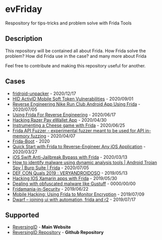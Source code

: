 # evFriday
Respository for tips-tricks and problem solve with Frida Tools 
## Description
This repository will be contained all about Frida.
How Frida solve the problem?
How did Frida use in the case?
and many more about Frida

Feel free to contribute and making this repository useful for another.

## Cases
* [fridroid-unpacker](https://github.com/enovella/fridroid-unpacker) - 2020/12/17
* [HID ActivID Mobile Soft Token Vulnerabilities](https://www.randorisec.fr/activid-vulnerabilities/) - 2020/09/01
* [Reverse Engineering Nike Run Club Android App Using Frida](https://yasoob.me/posts/reverse-engineering-nike-run-club-using-frida-android/) - 2020/07/05
* [Using Frida For Reverse Engineering](https://darungrim.com/research/2020-06-17-using-frida-for-windows-reverse-engineering.html?fbclid=IwAR3vFmVkHFk7bOnGsXH66pmy4YKAAnaNzCZKcMxX5gpaZudnSqXOKdhhrS0) - 2020/06/17
* [Hacking Razer Pay eWallet App](https://blog.sambal0x.com/2020/04/30/Hacking-razer-pay-ewallet-app.html) - 2020/04/30
* [Instrumenting a Cheese game with Frida](https://cronop-io.github.io/posts/binary%20analysis/2020-06-25-dreamchess_frida/) - 2020/06/25
* [Frida API Fuzzer - experimental fuzzer meant to be used for API in-memory fuzzing](https://hakin9.org/frida-api-fuzzer-experimental-fuzzer-meant-to-be-used-for-api-in-memory-fuzzing/) - 2020/04/07
* [Frida-Boot](https://github.com/leonjza/frida-boot) - 2020
* [Quick Start with Frida to Reverse-Engineer Any iOS Application](https://fadeevab.com/quick-start-with-frida-to-reverse-engineer-any-ios-application/) - 2020/03/27
* [iOS Swift Anti-Jailbreak Bypass with Frida](https://syrion.me/blog/ios-swift-antijailbreak-bypass-frida/) - 2020/03/13
* [How to identify malware using dynamic analysis tools | Android Trojan Spy | Burp Suite | Frida](https://www.youtube.com/watch?v=07K5DZXMvB4&feature=youtu.be) - 2020/07/05
* [DEF CON Quals 2019 : VERYANDROIDOSO](https://eybisi.run/DEF-CON-Quals-2019-Veryandroidoso/) - 2019/05/13
* [Hacking IOS Xamarin apps with Frida](https://orangewirelabs.wordpress.com/2019/05/30/hacking-ios-xamarin-apps-with-frida/) - 2019/05/30
* [Dealing with obfuscated malware like Gustuff](http://skptr.me/dealing_with_obfuscated_malware_like_gustuff.html) - 0000/00/00
* [Fridamania-in-Security](https://github.com/0xdeadbeefJERKY/presentations/blob/master/Fridamania-in-Security.pdf) - 2019/06/22
* [Mobile Hacking: Using Frida to Monitor Encryption](https://www.trustedsec.com/blog/mobile-hacking-using-frida-to-monitor-encryption/) - 2019/07/09
* [Dwarf – joining ui with automation, frida and r2](http://www.giovanni-rocca.com/dwarf-joining-ui-with-automation-frida-and-r2/) - 2019/07/17

## Supported
* [ReversingID](https://reversing.id/) - **Main Website**
* [ReversingID Repository](https://github.com/ReversingID) - **Github Repository**
